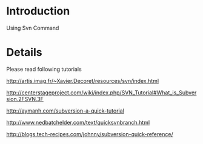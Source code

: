 # Introduction #

Using Svn Command

# Details #
Please read following tutorials

http://artis.imag.fr/~Xavier.Decoret/resources/svn/index.html

http://centerstageproject.com/wiki/index.php/SVN_Tutorial#What_is_Subversion.2FSVN.3F

http://aymanh.com/subversion-a-quick-tutorial

http://www.nedbatchelder.com/text/quicksvnbranch.html

http://blogs.tech-recipes.com/johnny/subversion-quick-reference/


